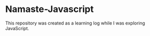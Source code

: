 # Namaste-Javascript

This repository was created as a learning log while I was exploring JavaScript.
